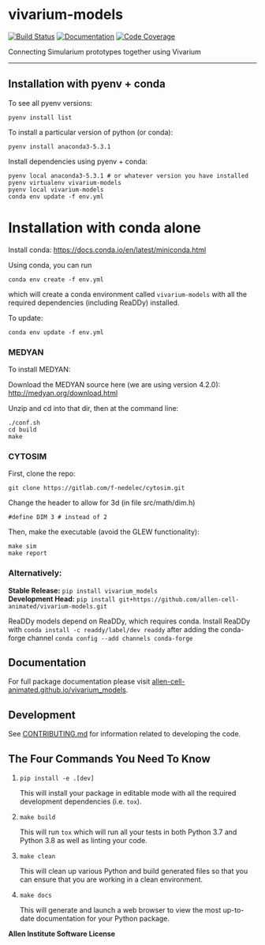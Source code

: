 # vivarium-models

[![Build Status](https://github.com/allen-cell-animated/vivarium_models/workflows/Build%20Main/badge.svg)](https://github.com/allen-cell-animated/vivarium_models/actions)
[![Documentation](https://github.com/allen-cell-animated/vivarium_models/workflows/Documentation/badge.svg)](https://allen-cell-animated.github.io/vivarium_models/)
[![Code Coverage](https://codecov.io/gh/allen-cell-animated/vivarium_models/branch/main/graph/badge.svg)](https://codecov.io/gh/allen-cell-animated/vivarium_models)

Connecting Simularium prototypes together using Vivarium

---

## Installation with pyenv + conda

To see all pyenv versions:

```
pyenv install list
```

To install a particular version of python (or conda):

```
pyenv install anaconda3-5.3.1
```

Install dependencies using pyenv + conda:

```
pyenv local anaconda3-5.3.1 # or whatever version you have installed
pyenv virtualenv vivarium-models
pyenv local vivarium-models
conda env update -f env.yml
```

# Installation with conda alone

Install conda: https://docs.conda.io/en/latest/miniconda.html

Using conda, you can run

```
conda env create -f env.yml
```

which will create a conda environment called `vivarium-models` with all the required dependencies (including ReaDDy) installed.

To update:

```
conda env update -f env.yml
```

### MEDYAN

To install MEDYAN:

Download the MEDYAN source here (we are using version 4.2.0): http://medyan.org/download.html

Unzip and cd into that dir, then at the command line:

```
./conf.sh
cd build
make
```

### CYTOSIM

First, clone the repo:

    git clone https://gitlab.com/f-nedelec/cytosim.git

Change the header to allow for 3d (in file src/math/dim.h)

    #define DIM 3 # instead of 2

Then, make the executable (avoid the GLEW functionality):

    make sim
    make report


### Alternatively:

**Stable Release:** `pip install vivarium_models`<br>
**Development Head:** `pip install git+https://github.com/allen-cell-animated/vivarium-models.git`

ReaDDy models depend on ReaDDy, which requires conda. Install ReaDDy with `conda install -c readdy/label/dev readdy` after adding the conda-forge channel `conda config --add channels conda-forge`

## Documentation

For full package documentation please visit [allen-cell-animated.github.io/vivarium_models](https://allen-cell-animated.github.io/vivarium_models).

## Development

See [CONTRIBUTING.md](CONTRIBUTING.md) for information related to developing the code.

## The Four Commands You Need To Know

1. `pip install -e .[dev]`

    This will install your package in editable mode with all the required development
    dependencies (i.e. `tox`).

2. `make build`

    This will run `tox` which will run all your tests in both Python 3.7
    and Python 3.8 as well as linting your code.

3. `make clean`

    This will clean up various Python and build generated files so that you can ensure
    that you are working in a clean environment.

4. `make docs`

    This will generate and launch a web browser to view the most up-to-date
    documentation for your Python package.


**Allen Institute Software License**

